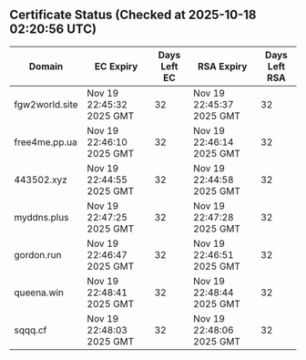 ## Certificate Status (Checked at 2025-10-18 02:20:56 UTC)
| Domain | EC Expiry | Days Left EC | RSA Expiry | Days Left RSA |
|--------|-----------|-------------|------------|--------------|
| fgw2world.site | Nov 19 22:45:32 2025 GMT | 32 | Nov 19 22:45:37 2025 GMT | 32 |
| free4me.pp.ua | Nov 19 22:46:10 2025 GMT | 32 | Nov 19 22:46:14 2025 GMT | 32 |
| 443502.xyz | Nov 19 22:44:55 2025 GMT | 32 | Nov 19 22:44:58 2025 GMT | 32 |
| myddns.plus | Nov 19 22:47:25 2025 GMT | 32 | Nov 19 22:47:28 2025 GMT | 32 |
| gordon.run | Nov 19 22:46:47 2025 GMT | 32 | Nov 19 22:46:51 2025 GMT | 32 |
| queena.win | Nov 19 22:48:41 2025 GMT | 32 | Nov 19 22:48:44 2025 GMT | 32 |
| sqqq.cf | Nov 19 22:48:03 2025 GMT | 32 | Nov 19 22:48:06 2025 GMT | 32 |
